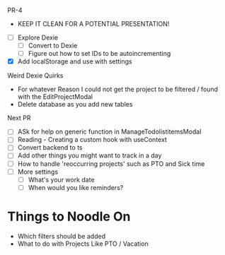 PR-4
- KEEP IT CLEAN FOR A POTENTIAL PRESENTATION!
- [ ] Explore Dexie
     - [ ] Convert to Dexie
     - [ ] Figure out how to set IDs to be autoincrementing
- [x] Add localStorage and use with settings

Weird Dexie Quirks
- For whatever Reason I could not get the project to be filtered / found with the EditProjectModal
- Delete database as you add new tables

Next PR

- [ ] ASk for help on generic function in ManageTodolistitemsModal
- [ ] Reading - Creating a custom hook with useContext
- [ ] Convert backend to ts
- [ ] Add other things you might want to track in a day
- [ ] How to handle 'reoccurring projects' such as PTO and Sick time 
- [ ] More settings
     - [ ] What's your work date
     - [ ] When would you like reminders?

# Things to Noodle On

- Which filters should be added
- What to do with Projects Like PTO / Vacation